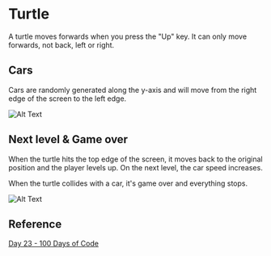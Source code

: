 # Turtle

A turtle moves forwards when you press the "Up" key. It can only move forwards, not back, left or right.

## Cars

Cars are randomly generated along the y-axis and will move from the right edge of the screen to the left edge.


![Alt Text](https://media.giphy.com/media/UTOLFmvXw7Efpq93KA/giphy.gif)

## Next level & Game over

When the turtle hits the top edge of the screen, it moves back to the original position and the player levels up. On the next level, the car speed increases.

When the turtle collides with a car, it's game over and everything stops.

![Alt Text](https://media.giphy.com/media/tM4elLkYNrMrtXQuB6/giphy.gif)

## Reference
[Day 23 - 100 Days of Code](https://www.udemy.com/course/100-days-of-code/learn/lecture/20343209#overview)
